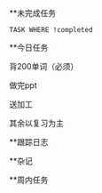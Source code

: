 
**未完成任务
```dataview
TASK WHERE !completed
```

**今日任务

背200单词（必须）

做完ppt

送加工

其余以复习为主




**跟踪日志


**杂记



**周内任务
